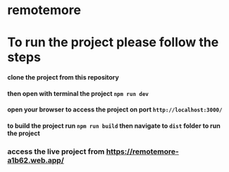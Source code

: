 # remotemore

# To run the project please follow the steps 

#### clone the project from this repository 
#### then open with terminal the project `npm run dev`
#### open your browser to access the project on port `http://localhost:3000/`

#### to build the project run `npm run build` then navigate to `dist` folder to run the project


### access the live project from https://remotemore-a1b62.web.app/

